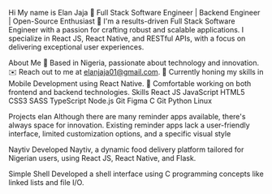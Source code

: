 Hi My name is Elan Jaja
🌟 Full Stack Software Engineer | Backend Engineer | Open-Source Enthusiast 🌟
I'm a results-driven Full Stack Software Engineer with a passion for crafting robust and scalable applications. I specialize in React JS, React Native, and RESTful APIs, with a focus on delivering exceptional user experiences.

About Me
🌟 Based in Nigeria, passionate about technology and innovation.
✉️ Reach out to me at elanjaja01@gmail.com.
🚀 Currently honing my skills in Mobile Development using React Native.
🧠 Comfortable working on both frontend and backend technologies.
Skills
React JS JavaScript HTML5 CSS3 SASS TypeScript  Node.js Git Figma C Git Python Linux 

Projects
elan
    Although there are many reminder apps available, there's always space for innovation. Existing reminder apps lack a user-friendly interface, limited customization options, and a specific visual style

Naytiv
Developed Naytiv, a dynamic food delivery platform tailored for Nigerian users, using React JS, React Native, and Flask.

Simple Shell
Developed a shell interface using C programming concepts like linked lists and file I/O.
